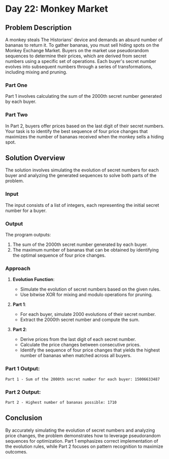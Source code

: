 # Day 22: Monkey Market

## Problem Description
A monkey steals The Historians' device and demands an absurd number of bananas to return it. To gather bananas, you must sell hiding spots on the Monkey Exchange Market. Buyers on the market use pseudorandom sequences to determine their prices, which are derived from secret numbers using a specific set of operations. Each buyer's secret number evolves into subsequent numbers through a series of transformations, including mixing and pruning.

### Part One
Part 1 involves calculating the sum of the 2000th secret number generated by each buyer.

### Part Two
In Part 2, buyers offer prices based on the last digit of their secret numbers. Your task is to identify the best sequence of four price changes that maximizes the number of bananas received when the monkey sells a hiding spot.

## Solution Overview
The solution involves simulating the evolution of secret numbers for each buyer and analyzing the generated sequences to solve both parts of the problem.

### Input
The input consists of a list of integers, each representing the initial secret number for a buyer.

### Output
The program outputs:
1. The sum of the 2000th secret number generated by each buyer.
2. The maximum number of bananas that can be obtained by identifying the optimal sequence of four price changes.

### Approach
1. **Evolution Function**:
   - Simulate the evolution of secret numbers based on the given rules.
   - Use bitwise XOR for mixing and modulo operations for pruning.

2. **Part 1**:
   - For each buyer, simulate 2000 evolutions of their secret number.
   - Extract the 2000th secret number and compute the sum.

3. **Part 2**:
   - Derive prices from the last digit of each secret number.
   - Calculate the price changes between consecutive prices.
   - Identify the sequence of four price changes that yields the highest number of bananas when matched across all buyers.

### Part 1 Output:
```
Part 1 - Sum of the 2000th secret number for each buyer: 15006633487
```

### Part 2 Output:
```
Part 2 - Highest number of bananas possible: 1710
```

## Conclusion
By accurately simulating the evolution of secret numbers and analyzing price changes, the problem demonstrates how to leverage pseudorandom sequences for optimization. Part 1 emphasizes correct implementation of the evolution rules, while Part 2 focuses on pattern recognition to maximize outcomes.

